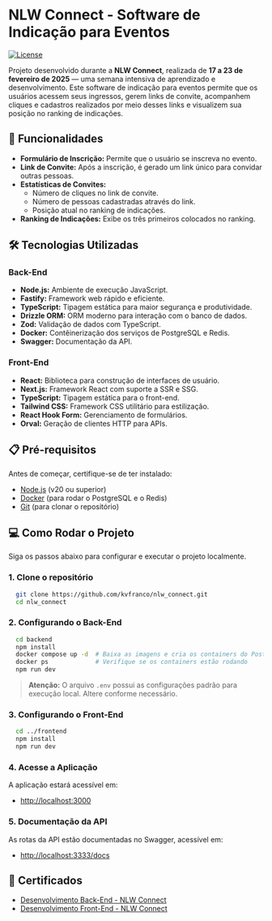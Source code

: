 # NLW Connect - Software de Indicação para Eventos

[![License](https://img.shields.io/badge/license-MIT-blue.svg)](LICENSE)

Projeto desenvolvido durante a **NLW Connect**, realizada de **17 a 23 de fevereiro de 2025** — uma semana intensiva de aprendizado e desenvolvimento. Este software de indicação para eventos permite que os usuários acessem seus ingressos, gerem links de convite, acompanhem cliques e cadastros realizados por meio desses links e visualizem sua posição no ranking de indicações.

## 🚀 Funcionalidades

- **Formulário de Inscrição:** Permite que o usuário se inscreva no evento.
- **Link de Convite:** Após a inscrição, é gerado um link único para convidar outras pessoas.
- **Estatísticas de Convites:**
  - Número de cliques no link de convite.
  - Número de pessoas cadastradas através do link.
  - Posição atual no ranking de indicações.
- **Ranking de Indicações:** Exibe os três primeiros colocados no ranking.

## 🛠️ Tecnologias Utilizadas

### Back-End
- **Node.js:** Ambiente de execução JavaScript.
- **Fastify:** Framework web rápido e eficiente.
- **TypeScript:** Tipagem estática para maior segurança e produtividade.
- **Drizzle ORM:** ORM moderno para interação com o banco de dados.
- **Zod:** Validação de dados com TypeScript.
- **Docker:** Contêinerização dos serviços de PostgreSQL e Redis.
- **Swagger:** Documentação da API.

### Front-End
- **React:** Biblioteca para construção de interfaces de usuário.
- **Next.js:** Framework React com suporte a SSR e SSG.
- **TypeScript:** Tipagem estática para o front-end.
- **Tailwind CSS:** Framework CSS utilitário para estilização.
- **React Hook Form:** Gerenciamento de formulários.
- **Orval:** Geração de clientes HTTP para APIs.

## 📋 Pré-requisitos

Antes de começar, certifique-se de ter instalado:

- [Node.js](https://nodejs.org/) (v20 ou superior)
- [Docker](https://www.docker.com/) (para rodar o PostgreSQL e o Redis)
- [Git](https://git-scm.com/) (para clonar o repositório)

## 💻 Como Rodar o Projeto

Siga os passos abaixo para configurar e executar o projeto localmente.

### 1. Clone o repositório
```bash
  git clone https://github.com/kvfranco/nlw_connect.git
  cd nlw_connect
```

### 2. Configurando o Back-End
```bash
  cd backend
  npm install
  docker compose up -d  # Baixa as imagens e cria os containers do PostgreSQL e Redis
  docker ps             # Verifique se os containers estão rodando
  npm run dev
```

> **Atenção:** O arquivo `.env` possui as configurações padrão para execução local. Altere conforme necessário.

### 3. Configurando o Front-End
```bash
  cd ../frontend
  npm install
  npm run dev
```

### 4. Acesse a Aplicação
A aplicação estará acessível em:
- [http://localhost:3000](http://localhost:3000)

### 5. Documentação da API

As rotas da API estão documentadas no Swagger, acessível em:
- [http://localhost:3333/docs](http://localhost:3333/docs)

## 📜 Certificados  
- [Desenvolvimento Back-End - NLW Connect](https://app.rocketseat.com.br/certificates/3f99ec15-9cc3-4525-900c-872c29b1db72)  
- [Desenvolvimento Front-End - NLW Connect](https://app.rocketseat.com.br/certificates/eb7b4a4b-01c9-486f-b1eb-a717bcb17298)